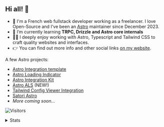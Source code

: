 ## Hi all! 👋

- 🔭 I'm a French web fullstack developer working as a freelancer. I love Open-Source and I've been an [Astro](https://github.com/withastro) maintainer since December 2023.
- 🌱 I’m currently learning **TRPC, Drizzle and Astro core internals**
- 👨‍💻 I deeply enjoy working with Astro, Typescript and Tailwind CSS to craft quality websites and interfaces.
- 👉 You can find out more info and other social links [on my website](https://florian-lefebvre.dev).

A few Astro projects:

- [Astro Integration template](https://github.com/florian-lefebvre/astro-integration-template)
- [Astro Loading Indicator](https://github.com/florian-lefebvre/astro-loading-indicator)
- [Astro Integration Kit](https://github.com/florian-lefebvre/astro-integration-kit)
- [Astro ALS](https://github.com/florian-lefebvre/astro-als) (NEW!)
- [Tailwind Config Viewer Integration](https://github.com/florian-lefebvre/astro-tailwind-config-viewer)
- [Satori Astro](https://github.com/florian-lefebvre/satori-astro)
- *More coming soon...*

![Visitors](https://visitor-badge.laobi.icu/badge?page_id=florian-lefebvre&title=Visitors&format=true)

<details>

  <summary>Stats</summary>

  <p align="left"> <a href="https://github.com/ryo-ma/github-profile-trophy"><img src="https://github-profile-trophy.vercel.app/?username=florian-lefebvre&theme=onedark" alt="florian-lefebvre" /></a> </p>
  
</details>
